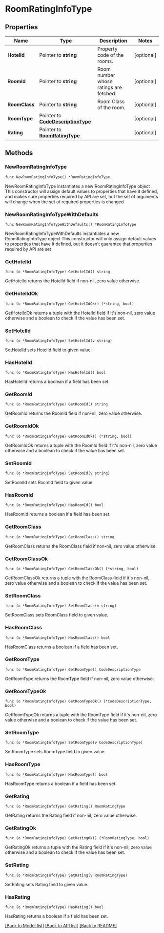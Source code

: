 # RoomRatingInfoType

## Properties

Name | Type | Description | Notes
------------ | ------------- | ------------- | -------------
**HotelId** | Pointer to **string** | Property code of the rooms. | [optional] 
**RoomId** | Pointer to **string** | Room number whose ratings are fetched. | [optional] 
**RoomClass** | Pointer to **string** | Room Class of the room. | [optional] 
**RoomType** | Pointer to [**CodeDescriptionType**](CodeDescriptionType.md) |  | [optional] 
**Rating** | Pointer to [**RoomRatingType**](RoomRatingType.md) |  | [optional] 

## Methods

### NewRoomRatingInfoType

`func NewRoomRatingInfoType() *RoomRatingInfoType`

NewRoomRatingInfoType instantiates a new RoomRatingInfoType object
This constructor will assign default values to properties that have it defined,
and makes sure properties required by API are set, but the set of arguments
will change when the set of required properties is changed

### NewRoomRatingInfoTypeWithDefaults

`func NewRoomRatingInfoTypeWithDefaults() *RoomRatingInfoType`

NewRoomRatingInfoTypeWithDefaults instantiates a new RoomRatingInfoType object
This constructor will only assign default values to properties that have it defined,
but it doesn't guarantee that properties required by API are set

### GetHotelId

`func (o *RoomRatingInfoType) GetHotelId() string`

GetHotelId returns the HotelId field if non-nil, zero value otherwise.

### GetHotelIdOk

`func (o *RoomRatingInfoType) GetHotelIdOk() (*string, bool)`

GetHotelIdOk returns a tuple with the HotelId field if it's non-nil, zero value otherwise
and a boolean to check if the value has been set.

### SetHotelId

`func (o *RoomRatingInfoType) SetHotelId(v string)`

SetHotelId sets HotelId field to given value.

### HasHotelId

`func (o *RoomRatingInfoType) HasHotelId() bool`

HasHotelId returns a boolean if a field has been set.

### GetRoomId

`func (o *RoomRatingInfoType) GetRoomId() string`

GetRoomId returns the RoomId field if non-nil, zero value otherwise.

### GetRoomIdOk

`func (o *RoomRatingInfoType) GetRoomIdOk() (*string, bool)`

GetRoomIdOk returns a tuple with the RoomId field if it's non-nil, zero value otherwise
and a boolean to check if the value has been set.

### SetRoomId

`func (o *RoomRatingInfoType) SetRoomId(v string)`

SetRoomId sets RoomId field to given value.

### HasRoomId

`func (o *RoomRatingInfoType) HasRoomId() bool`

HasRoomId returns a boolean if a field has been set.

### GetRoomClass

`func (o *RoomRatingInfoType) GetRoomClass() string`

GetRoomClass returns the RoomClass field if non-nil, zero value otherwise.

### GetRoomClassOk

`func (o *RoomRatingInfoType) GetRoomClassOk() (*string, bool)`

GetRoomClassOk returns a tuple with the RoomClass field if it's non-nil, zero value otherwise
and a boolean to check if the value has been set.

### SetRoomClass

`func (o *RoomRatingInfoType) SetRoomClass(v string)`

SetRoomClass sets RoomClass field to given value.

### HasRoomClass

`func (o *RoomRatingInfoType) HasRoomClass() bool`

HasRoomClass returns a boolean if a field has been set.

### GetRoomType

`func (o *RoomRatingInfoType) GetRoomType() CodeDescriptionType`

GetRoomType returns the RoomType field if non-nil, zero value otherwise.

### GetRoomTypeOk

`func (o *RoomRatingInfoType) GetRoomTypeOk() (*CodeDescriptionType, bool)`

GetRoomTypeOk returns a tuple with the RoomType field if it's non-nil, zero value otherwise
and a boolean to check if the value has been set.

### SetRoomType

`func (o *RoomRatingInfoType) SetRoomType(v CodeDescriptionType)`

SetRoomType sets RoomType field to given value.

### HasRoomType

`func (o *RoomRatingInfoType) HasRoomType() bool`

HasRoomType returns a boolean if a field has been set.

### GetRating

`func (o *RoomRatingInfoType) GetRating() RoomRatingType`

GetRating returns the Rating field if non-nil, zero value otherwise.

### GetRatingOk

`func (o *RoomRatingInfoType) GetRatingOk() (*RoomRatingType, bool)`

GetRatingOk returns a tuple with the Rating field if it's non-nil, zero value otherwise
and a boolean to check if the value has been set.

### SetRating

`func (o *RoomRatingInfoType) SetRating(v RoomRatingType)`

SetRating sets Rating field to given value.

### HasRating

`func (o *RoomRatingInfoType) HasRating() bool`

HasRating returns a boolean if a field has been set.


[[Back to Model list]](../README.md#documentation-for-models) [[Back to API list]](../README.md#documentation-for-api-endpoints) [[Back to README]](../README.md)


